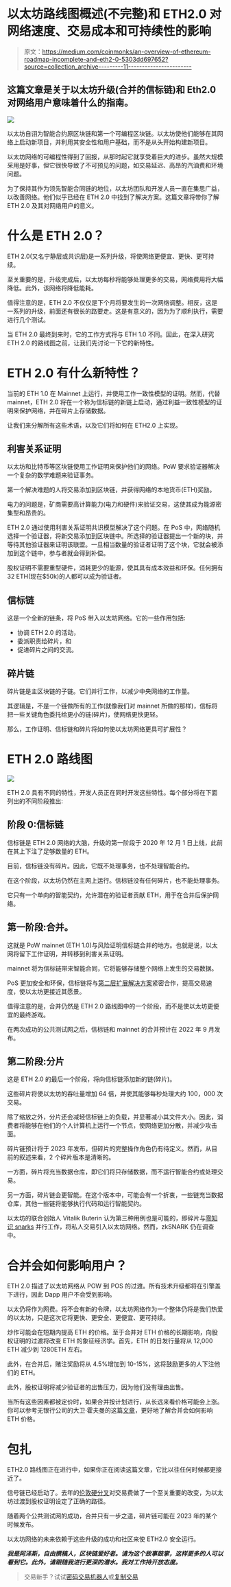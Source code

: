# 以太坊路线图概述(不完整)和 ETH2.0 对网络速度、交易成本和可持续性的影响

> 原文：<https://medium.com/coinmonks/an-overview-of-ethereum-roadmap-incomplete-and-eth2-0-5303dd697652?source=collection_archive---------11----------------------->

## 这篇文章是关于以太坊升级(合并的信标链)和 Eth2.0 对网络用户意味着什么的指南。

![](img/69e067cb5a0e956eb44271079fb6924a.png)

以太坊自诩为智能合约原区块链和第一个可编程区块链。以太坊使他们能够在其网络上启动新项目，并利用其安全性和用户基础，而不是从头开始构建新项目。

以太坊网络的可编程性得到了回报，从那时起它就享受着巨大的进步。虽然大规模采用是好事，但它很快导致了不可预见的问题，如交易延迟、高昂的汽油费和环境问题。

为了保持其作为领先智能合同链的地位，以太坊团队和开发人员一直在集思广益，以改善网络。他们似乎已经在 ETH 2.0 中找到了解决方案。这篇文章将带你了解 ETH 2.0 及其对网络用户的意义。

# 什么是 ETH 2.0？

ETH 2.0(又名宁静层或共识层)是一系列升级，将使网络更便宜、更快、更可持续。

至关重要的是，升级完成后，以太坊每秒将能够处理更多的交易，网络费用将大幅降低。此外，该网络将降低能耗。

值得注意的是，ETH 2.0 不仅仅是下个月将要发生的一次网络调整。相反，这是一系列的升级，前面还有很长的路要走。这是有意义的，因为为了顺利执行，需要进行几个测试。

当 ETH 2.0 最终到来时，它的工作方式将与 ETH 1.0 不同。因此，在深入研究 ETH 2.0 的路线图之前，让我们先讨论一下它的新特性。

# ETH 2.0 有什么新特性？

当前的 ETH 1.0 在 Mainnet 上运行，并使用工作一致性模型的证明。然而，代替 mainnet，ETH 2.0 将在一个称为信标链的新链上启动，通过利益一致性模型的证明来保护网络，并在碎片上存储数据。

让我们来分解所有这些术语，以及它们将如何在 ETH2.0 上实现。

## 利害关系证明

以太坊和比特币等区块链使用工作证明来保护他们的网络。PoW 要求验证器解决一个复杂的数学难题来验证事务。

第一个解决难题的人将交易添加到区块链，并获得网络的本地货币(ETH)奖励。

电力的问题是，矿商需要高计算能力(电力和硬件)来验证交易，这使其成为能源密集型和昂贵的。

ETH 2.0 通过使用利害关系证明共识模型解决了这个问题。在 PoS 中，网络随机选择一个验证器，将新交易添加到区块链中。所选择的验证器提出一个新的块，并等待其他验证器来证明该联盟。一旦相当数量的验证者证明了这个块，它就会被添加到这个链中，参与者就会得到补偿。

股权证明不需要重型硬件，消耗更少的能源，使其具有成本效益和环保。任何拥有 32 ETH(现在$50k)的人都可以成为验证者。

## 信标链

这是一个全新的链条，将 PoS 带入以太坊网络。它的一些作用包括:

*   协调 ETH 2.0 的活动，
*   委派职责给碎片，和
*   促进碎片之间的交流。

## 碎片链

碎片链是主区块链的子链。它们并行工作，以减少中央网络的工作量。

其逻辑是，不是一个链做所有的工作(就像我们对 mainnet 所做的那样)，信标将把一些关键角色委托给更小的链(碎片)，使网络更快更轻。

那么，工作证明、信标链和碎片将如何使以太坊网络更具可扩展性？

# ETH 2.0 路线图

![](img/2c080758eef8e408728ce393e0e8204e.png)

ETH 2.0 具有不同的特性，开发人员正在同时开发这些特性。每个部分将在下面列出的不同阶段推出:

## 阶段 0:信标链

信标链是 ETH 2.0 网络的大脑，升级的第一阶段于 2020 年 12 月 1 日上线，此前在其上下注了足够数量的 ETH。

目前，信标链没有碎片。因此，它既不处理事务，也不处理智能合约。

在这个阶段，以太坊仍然在主网上运行。信标链没有任何碎片，也不能处理事务。

它只有一个单向的智能契约，允许潜在的验证者贡献 ETH，用于在合并后保护网络。

## 第一阶段:合并。

这就是 PoW mainnet (ETH 1.0)与风险证明信标链合并的地方。也就是说，以太网将留下工作证明，并转移到利害关系证明。

mainnet 将为信标链带来智能合同，它将能够存储整个网络上发生的交易数据。

PoS 更加安全和环保，信标链将与[第二层扩展解决方案](https://ethereum.org/en/developers/docs/scaling/)紧密合作，提高交易速度，使以太坊更接近其愿景。

值得注意的是，合并仍然是 ETH 2.0 路线图中的一个阶段，而不是使以太坊更便宜的最终游戏。

在两次成功的公共测试网之后，信标链和 mainnet 的合并预计在 2022 年 9 月发布。

## 第二阶段:分片

这是 ETH 2.0 的最后一个阶段，将向信标链添加新的链(碎片)。

这些碎片将使以太坊的吞吐量增加 64 倍，并使其能够每秒处理大约 100，000 次交易。

除了缩放之外，分片还会减轻信标链上的负载，并显著减小其文件大小。因此，消费者将能够在他们的个人计算机上运行一个节点，使网络更加分散，并减少攻击面。

碎片链预计将于 2023 年发布，但碎片的完整操作角色仍有待定义。然而，从目前的叙述来看，2 个碎片版本是清晰的。

一方面，碎片将充当数据仓库，即它们将只存储数据，而不运行智能合约或处理交易。

另一方面，碎片链会更智能。在这个版本中，可能会有一个折衷，一些链充当数据仓库，其他一些链将能够执行代码和运行智能契约。

以太坊的联合创始人 Vitalik Buterin 认为第三种用例也是可能的，即碎片与[零知识 snarks](https://vitalik.ca/general/2021/01/26/snarks.html) 并行工作，将私人交易引入以太坊网络。然而，zkSNARK 仍在调查中。

# 合并会如何影响用户？

ETH 2.0 描述了以太坊网络从 POW 到 POS 的过渡。所有技术升级都将在引擎盖下进行，因此 Dapp 用户不会受到影响。

以太仍将作为网费。将不会有新的令牌，以太坊网络作为一个整体仍将是我们热爱的以太坊，只是这次它将更快、更安全、更便宜、更可持续。

炒作可能会在短期内提高 ETH 的价格。至于合并对 ETH 价格的长期影响，向股权证明的过渡将改变 ETH 的象征经济学。首先，ETH 的日发行量将从 12,000 ETH 减少到 1280ETH 左右。

此外，在合并后，赌注奖励将从 4.5%增加到 10-15%，这将鼓励更多的人下注他们的 ETH。

此外，股权证明将减少验证者的出售压力，因为他们没有理由出售。

当所有这些因素都被定价时，如果合并按计划进行，从长远来看价格可能会上涨。你可以参考无银行公司的大卫·霍夫曼的这篇[文章](https://newsletter.banklesshq.com/p/dont-sleep-on-the-merge-lite?s=w)，更好地了解合并会如何影响 ETH 价格。

# 包扎

ETH2.0 路线图正在进行中，如果你正在阅读这篇文章，它比以往任何时候都更接近了。

信号链已经启动了。去年的[伦敦硬分叉](https://academy.binance.com/en/articles/what-is-the-ethereum-london-hard-fork)对交易费做了一个至关重要的改变，为以太坊过渡到股权证明设定了正确的路径。

随着两个公共测试网的成功，合并只有一步之遥，碎片链可能在 2023 年的某个时候发布。

以太坊网络的未来依赖于这些升级的成功和社区来使 ETH2.0 安全运行。

***我是阿泽斯，自由撰稿人，区块链爱好者。请为这个故事鼓掌，这样更多的人可以看到它。此外，请跟随我进行更深的潜水。我对工作持开放态度。***

> 交易新手？试试[密码交易机器人](/coinmonks/crypto-trading-bot-c2ffce8acb2a)或[复制交易](/coinmonks/top-10-crypto-copy-trading-platforms-for-beginners-d0c37c7d698c)